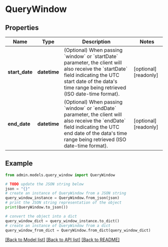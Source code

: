 # QueryWindow


## Properties

Name | Type | Description | Notes
------------ | ------------- | ------------- | -------------
**start_date** | **datetime** | (Optional) When passing &#x60;window&#x60; or &#x60;startDate&#x60; parameter,  the client will also receive the &#x60;startDate&#x60; field indicating the UTC start date of the data&#39;s time range being retrieved  (ISO date-time format). | [optional] [readonly] 
**end_date** | **datetime** | (Optional) When passing &#x60;window&#x60; or &#x60;endDate&#x60; parameter,  the client will also receive the &#x60;endDate&#x60; field indicating the UTC end date of the data&#39;s time range being retrieved  (ISO date-time format). | [optional] [readonly] 

## Example

```python
from admin.models.query_window import QueryWindow

# TODO update the JSON string below
json = "{}"
# create an instance of QueryWindow from a JSON string
query_window_instance = QueryWindow.from_json(json)
# print the JSON string representation of the object
print(QueryWindow.to_json())

# convert the object into a dict
query_window_dict = query_window_instance.to_dict()
# create an instance of QueryWindow from a dict
query_window_from_dict = QueryWindow.from_dict(query_window_dict)
```
[[Back to Model list]](../README.md#documentation-for-models) [[Back to API list]](../README.md#documentation-for-api-endpoints) [[Back to README]](../README.md)


